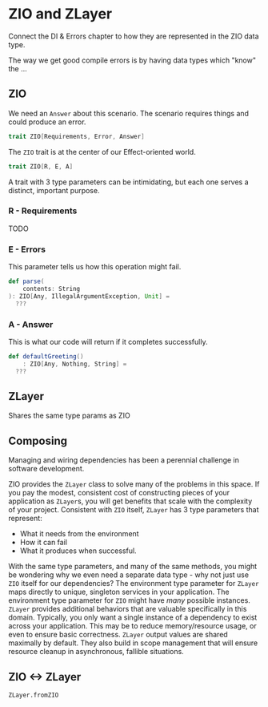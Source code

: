 # ZIO and ZLayer

Connect the DI & Errors chapter to how they are represented in the ZIO data type.

The way we get good compile errors is by having data types which "know" the ...

## ZIO

We need an `Answer` about this scenario.  The scenario requires things and could produce an error.

```scala 3 mdoc:compile-only
trait ZIO[Requirements, Error, Answer]
```

The `ZIO` trait is at the center of our Effect-oriented world.

```scala 3 mdoc:compile-only
trait ZIO[R, E, A]
```

A trait with 3 type parameters can be intimidating, but each one serves a distinct, important purpose.

### R - Requirements

TODO

### E - Errors

This parameter tells us how this operation might fail.

```scala 3 mdoc
def parse(
    contents: String
): ZIO[Any, IllegalArgumentException, Unit] =
  ???
```

### A - Answer

This is what our code will return if it completes successfully.

```scala 3 mdoc
def defaultGreeting()
    : ZIO[Any, Nothing, String] =
  ???
```

## ZLayer

Shares the same type params as ZIO

## Composing

Managing and wiring dependencies has been a perennial challenge in software development.

ZIO provides the `ZLayer` class to solve many of the problems in this space.
If you pay the modest, consistent cost of constructing pieces of your application as `ZLayer`s, you will get benefits that scale with the complexity of your project.
Consistent with `ZIO` itself, `ZLayer` has 3 type parameters that represent:

- What it needs from the environment
- How it can fail
- What it produces when successful.

With the same type parameters, and many of the same methods, you might be wondering why we even need a separate data type - why not just use `ZIO` itself for our dependencies?
The environment type parameter for `ZLayer` maps directly to unique, singleton services in your application.
The environment type parameter for `ZIO` might have _many_ possible instances.
`ZLayer` provides additional behaviors that are valuable specifically in this domain.
Typically, you only want a single instance of a dependency to exist across your application.
This may be to reduce memory/resource usage, or even to ensure basic correctness.
`ZLayer` output values are shared maximally by default.
They also build in scope management that will ensure resource cleanup in asynchronous, fallible situations.

## ZIO <-> ZLayer

`ZLayer.fromZIO`
